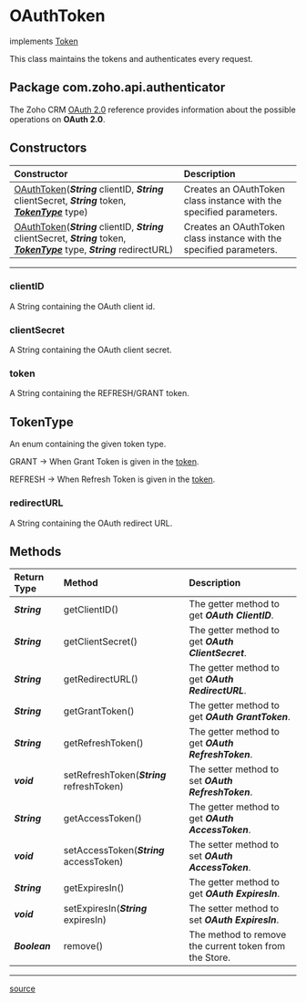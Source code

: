 # OAuthToken

implements [Token](../../src/main/java/com/zoho/api/authenticator/Token.java)

This class maintains the tokens and authenticates every request.

## Package com.zoho.api.authenticator

The Zoho CRM [OAuth 2.0](https://www.zoho.com/crm/developer/docs/api/oauth-overview.html) reference provides information about the possible operations on **OAuth 2.0**.

## Constructors

| Constructor                                                   | Description                                                                     |
| :------------------------------------------------------------ | :------------------------------------------------------------------------------ |
| [OAuthToken](../../src/main/java/com/zoho/api/authenticator/OAuthToken.java)(***String*** clientID, ***String*** clientSecret, ***String*** token, ***[TokenType](#tokentype)*** type)  | Creates an OAuthToken class instance with the specified parameters. |
| [OAuthToken](../../src/main/java/com/zoho/api/authenticator/OAuthToken.java)(***String*** clientID, ***String*** clientSecret, ***String*** token, ***[TokenType](#tokentype)*** type, ***String*** redirectURL)  | Creates an OAuthToken class instance with the specified parameters. |
----

### clientID

A String containing the OAuth client id.

### clientSecret

A String containing the OAuth client secret.

### token

A String containing the REFRESH/GRANT token.

## TokenType

An enum containing the given token type.

GRANT   -> When Grant Token is given in the [token](###token).

REFRESH -> When Refresh Token is given in the [token](###token).

### redirectURL

A String containing the OAuth redirect URL.

## Methods

| Return Type   | Method            | Description                                              |
| :------------ | :---------------- | :------------------------------------------------------- |
| ***String***  | getClientID()     | The getter method to get ***OAuth ClientID***.     |
| ***String***  | getClientSecret() | The getter method to get ***OAuth ClientSecret***. |
| ***String***  | getRedirectURL()  | The getter method to get ***OAuth RedirectURL***.  |
| ***String***  | getGrantToken()   | The getter method to get ***OAuth GrantToken***.   |
| ***String***  | getRefreshToken() | The getter method to get ***OAuth RefreshToken***. |
| ***void***    | setRefreshToken(***String*** refreshToken) | The setter method to set ***OAuth RefreshToken***.|
| ***String***  | getAccessToken()  | The getter method to get ***OAuth AccessToken***.  |
| ***void***    | setAccessToken(***String*** accessToken) | The setter method to set ***OAuth AccessToken***. |
| ***String***  | getExpiresIn()    | The getter method to get ***OAuth ExpiresIn***.    |
| ***void***    | setExpiresIn(***String*** expiresIn) | The setter method to set ***OAuth ExpiresIn***. |
| ***Boolean*** | remove()          | The method to remove the current token from the Store.   |
----

[source](../../src/main/java/com/zoho/api/authenticator/OAuthToken.java)
